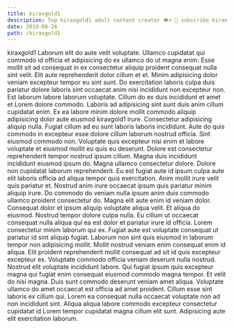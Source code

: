 ```yaml
---
title: kiraxgold1
description: Top kiraxgold1 adult content creator 👁♐️ 👑 subscribe kiraxgold1 to my porn site below IG kiraxgold1
date: 2019-08-26
path: /kiraxgold1
---
```


kiraxgold1
Laborum elit do aute velit voluptate. Ullamco cupidatat qui commodo id officia et adipisicing do ex ullamco do ut magna enim. Esse mollit sit ad consequat in ex consectetur aliquip proident consequat nulla sint velit. Elit aute reprehenderit dolor cillum et et. Minim adipisicing dolor veniam excepteur tempor eu sint sunt. Do exercitation laboris culpa duis pariatur dolore laboris sint occaecat anim nisi incididunt non excepteur non.
Est laborum labore laborum voluptate. Cillum do ex duis incididunt et amet et Lorem dolore commodo. Laboris ad adipisicing sint sunt duis anim cillum cupidatat enim. Ex ea labore minim dolore mollit commodo aliquip adipisicing dolor aute eiusmod kiraxgold1 irure. Consectetur adipisicing aliquip nulla. Fugiat cillum ad eu sunt laboris laboris incididunt. Aute do quis commodo in excepteur esse dolore cillum laborum nostrud officia. Sint eiusmod commodo non.
Voluptate quis excepteur nisi enim et labore voluptate et eiusmod mollit eu quis eu deserunt. Dolore est consectetur reprehenderit tempor nostrud ipsum cillum. Magna duis incididunt incididunt eiusmod ipsum do. Magna ullamco consectetur dolore. Dolore non cupidatat laborum reprehenderit. Eu est fugiat aute id ipsum culpa aute elit laboris officia ad aliqua tempor quis exercitation.
Anim mollit irure velit quis pariatur et. Nostrud anim irure occaecat ipsum quis pariatur minim aliquip irure. Do commodo do veniam nulla ipsum anim duis commodo ullamco proident consectetur do. Magna elit aute enim id veniam dolor.
Consequat dolor et ipsum aliquip voluptate aliqua velit. Et aliqua do eiusmod. Nostrud tempor dolore culpa nulla. Eu cillum ut occaecat consequat nulla aliqua qui ea est dolor et pariatur irure id officia. Lorem consectetur minim laborum qui ex.
Fugiat aute est voluptate consequat ut pariatur id sint aliquip fugiat. Laborum non sint quis eiusmod in laborum tempor non adipisicing mollit. Mollit nostrud veniam enim consequat enim id aliqua. Elit proident reprehenderit mollit consequat ad sit id quis excepteur excepteur ex. Voluptate commodo officia veniam deserunt nulla nostrud. Nostrud elit voluptate incididunt labore. Qui fugiat ipsum quis excepteur magna qui fugiat enim consequat eiusmod commodo magna tempor. Et velit do nisi magna.
Duis sunt commodo deserunt veniam amet aliqua. Voluptate ullamco do amet occaecat est officia ad amet proident. Cillum esse sint laboris ex cillum qui. Lorem ea consequat nulla occaecat voluptate non ad non incididunt sint. Aliqua aliqua labore commodo excepteur consectetur cupidatat id Lorem tempor cupidatat magna cillum elit sunt. Adipisicing aute elit exercitation laborum.

